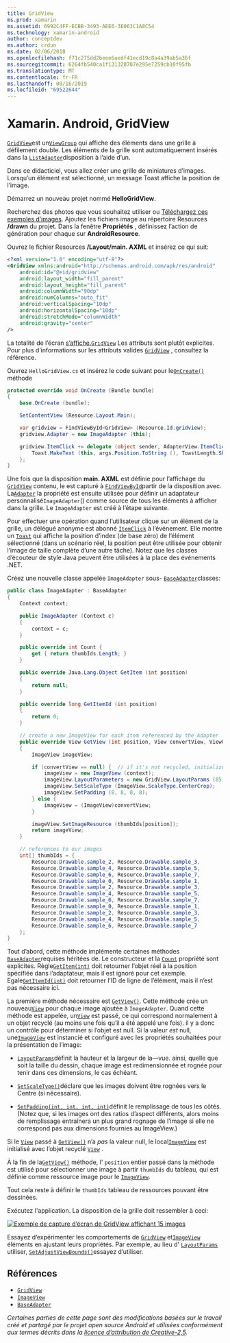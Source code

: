 ```yaml
---
title: GridView
ms.prod: xamarin
ms.assetid: 6992C4FF-ECBB-3493-AEE6-3E063C1A8C54
ms.technology: xamarin-android
author: conceptdev
ms.author: crdun
ms.date: 02/06/2018
ms.openlocfilehash: f71c275dd2beee6aedf41ecd19c8a4a39ab5a36f
ms.sourcegitcommit: 6264fb540ca1f131328707e295e7259cb10f95fb
ms.translationtype: MT
ms.contentlocale: fr-FR
ms.lasthandoff: 08/16/2019
ms.locfileid: "69522644"
---
```

# <a name="xamarinandroid-gridview"></a>Xamarin. Android, GridView

[`GridView`](xref:Android.Widget.GridView)est un[`ViewGroup`](xref:Android.Views.ViewGroup)
qui affiche des éléments dans une grille à défilement double. Les éléments de la grille sont automatiquement insérés dans la [`ListAdapter`](xref:Android.App.ListActivity.ListAdapter)disposition à l’aide d’un.

Dans ce didacticiel, vous allez créer une grille de miniatures d’images. Lorsqu’un élément est sélectionné, un message Toast affiche la position de l’image.

Démarrez un nouveau projet nommé **HelloGridView**.

Recherchez des photos que vous souhaitez utiliser ou [Téléchargez ces exemples d’images](https://developer.android.com/shareables/sample_images.zip). Ajoutez les fichiers image au répertoire Resources **/drawn** du projet. Dans la fenêtre **Propriétés** , définissez l’action de génération pour chaque sur **AndroidResource**.

Ouvrez le fichier Resources **/Layout/main. AXML** et insérez ce qui suit:

```xml
<?xml version="1.0" encoding="utf-8"?>
<GridView xmlns:android="http://schemas.android.com/apk/res/android"
    android:id="@+id/gridview"
    android:layout_width="fill_parent"
    android:layout_height="fill_parent"
    android:columnWidth="90dp"
    android:numColumns="auto_fit"
    android:verticalSpacing="10dp"
    android:horizontalSpacing="10dp"
    android:stretchMode="columnWidth"
    android:gravity="center"
/>
```

La totalité de l’écran [s’affiche.`GridView`](xref:Android.Widget.GridView) Les attributs sont plutôt explicites. Pour plus d’informations sur les attributs valides [`GridView`](xref:Android.Widget.GridView) , consultez la référence.

Ouvrez `HelloGridView.cs` et insérez le code suivant pour le[`OnCreate()`](xref:Android.App.Activity.OnCreate*)
méthode

```csharp
protected override void OnCreate (Bundle bundle)
{
    base.OnCreate (bundle);

    SetContentView (Resource.Layout.Main);

    var gridview = FindViewById<GridView> (Resource.Id.gridview);
    gridview.Adapter = new ImageAdapter (this);

    gridview.ItemClick += delegate (object sender, AdapterView.ItemClickEventArgs args) {
        Toast.MakeText (this, args.Position.ToString (), ToastLength.Short).Show ();
    };
}
```

Une fois que la disposition **main. AXML** est définie pour l’affichage du [`GridView`](xref:Android.Widget.GridView) contenu, le est capturé à [`FindViewById`](xref:Android.App.Activity.FindViewById*)partir de la disposition avec. La[`Adapter`](xref:Android.Widget.AdapterView.RawAdapter)
la propriété est ensuite utilisée pour définir un adaptateur personnalisé`ImageAdapter`() comme source de tous les éléments à afficher dans la grille. Le `ImageAdapter` est créé à l’étape suivante.

Pour effectuer une opération quand l’utilisateur clique sur un élément de la grille, un délégué anonyme est abonné [`ItemClick`](xref:Android.Widget.AdapterView.ItemClick) à l’événement.
Elle montre un [`Toast`](xref:Android.Widget.Toast) qui affiche la position d’index (de base zéro) de l’élément sélectionné (dans un scénario réel, la position peut être utilisée pour obtenir l’image de taille complète d’une autre tâche). Notez que les classes d’écouteur de style Java peuvent être utilisées à la place des événements .NET.

Créez une nouvelle classe appelée `ImageAdapter` sous- [`BaseAdapter`](xref:Android.Widget.BaseAdapter)classes:

```csharp
public class ImageAdapter : BaseAdapter
{
    Context context;

    public ImageAdapter (Context c)
    {
        context = c;
    }

    public override int Count {
        get { return thumbIds.Length; }
    }

    public override Java.Lang.Object GetItem (int position)
    {
        return null;
    }

    public override long GetItemId (int position)
    {
        return 0;
    }

    // create a new ImageView for each item referenced by the Adapter
    public override View GetView (int position, View convertView, ViewGroup parent)
    {
        ImageView imageView;

        if (convertView == null) {  // if it's not recycled, initialize some attributes
            imageView = new ImageView (context);
            imageView.LayoutParameters = new GridView.LayoutParams (85, 85);
            imageView.SetScaleType (ImageView.ScaleType.CenterCrop);
            imageView.SetPadding (8, 8, 8, 8);
        } else {
            imageView = (ImageView)convertView;
        }

        imageView.SetImageResource (thumbIds[position]);
        return imageView;
    }

    // references to our images
    int[] thumbIds = {
        Resource.Drawable.sample_2, Resource.Drawable.sample_3,
        Resource.Drawable.sample_4, Resource.Drawable.sample_5,
        Resource.Drawable.sample_6, Resource.Drawable.sample_7,
        Resource.Drawable.sample_0, Resource.Drawable.sample_1,
        Resource.Drawable.sample_2, Resource.Drawable.sample_3,
        Resource.Drawable.sample_4, Resource.Drawable.sample_5,
        Resource.Drawable.sample_6, Resource.Drawable.sample_7,
        Resource.Drawable.sample_0, Resource.Drawable.sample_1,
        Resource.Drawable.sample_2, Resource.Drawable.sample_3,
        Resource.Drawable.sample_4, Resource.Drawable.sample_5,
        Resource.Drawable.sample_6, Resource.Drawable.sample_7
    };
}
```

Tout d’abord, cette méthode implémente certaines méthodes [`BaseAdapter`](xref:Android.Widget.BaseAdapter)requises héritées de. Le constructeur et la [`Count`](xref:Android.Widget.BaseAdapter.Count) propriété sont explicites. Règle[`GetItem(int)`](xref:Android.Widget.BaseAdapter.GetItem*)
doit retourner l’objet réel à la position spécifiée dans l’adaptateur, mais il est ignoré pour cet exemple. Egale[`GetItemId(int)`](xref:Android.Widget.BaseAdapter.GetItemId*)
doit retourner l’ID de ligne de l’élément, mais il n’est pas nécessaire ici.

La première méthode nécessaire est [`GetView()`](xref:Android.Widget.BaseAdapter.GetView*).
Cette méthode crée un nouveau[`View`](xref:Android.Views.View)
pour chaque image ajoutée à `ImageAdapter`. Quand cette méthode est appelée, un[`View`](xref:Android.Views.View)
est passé, ce qui correspond normalement à un objet recyclé (au moins une fois qu’il a été appelé une fois). il y a donc un contrôle pour déterminer si l’objet est null. Si la valeur *est* null, une[`ImageView`](xref:Android.Widget.ImageView)
est instancié et configuré avec les propriétés souhaitées pour la présentation de l’image:

- [`LayoutParams`](xref:Android.Views.View.LayoutParameters)définit la hauteur et la largeur de la&mdash;vue. ainsi, quelle que soit la taille du dessin, chaque image est redimensionnée et rognée pour tenir dans ces dimensions, le cas échéant.

- [`SetScaleType()`](xref:Android.Widget.ImageView.SetScaleType*)déclare que les images doivent être rognées vers le Centre (si nécessaire).

- [`SetPadding(int, int, int, int)`](xref:Android.Views.View.SetPadding*)définit le remplissage de tous les côtés. (Notez que, si les images ont des ratios d’aspect différents, alors moins de remplissage entraînera un plus grand rognage de l’image si elle ne correspond pas aux dimensions fournies au ImageView.)

Si le [`View`](xref:Android.Views.View) passé à [`GetView()`](xref:Android.Widget.BaseAdapter.GetView*) n’a *pas* la valeur null, le local[`ImageView`](xref:Android.Widget.ImageView)
est initialisé avec l’objet recyclé [`View`](xref:Android.Views.View) .

À la fin de la[`GetView()`](xref:Android.Widget.BaseAdapter.GetView*)
méthode, l' `position` entier passé dans la méthode est utilisé pour sélectionner une image à partir `thumbIds` du tableau, qui est définie comme ressource image pour le [`ImageView`](xref:Android.Widget.ImageView).

Tout cela reste à définir le `thumbIds` tableau de ressources pouvant être dessinées.

Exécutez l'application. La disposition de la grille doit ressembler à ceci:

[![Exemple de capture d’écran de GridView affichant 15 images](grid-view-images/helloviews4.png)](grid-view-images/helloviews4.png#lightbox)

Essayez d’expérimenter les comportements de [`GridView`](xref:Android.Widget.GridView) et[`ImageView`](xref:Android.Widget.ImageView)
éléments en ajustant leurs propriétés. Par exemple, au lieu d' [`LayoutParams`](xref:Android.Views.View.LayoutParameters) utiliser, [`SetAdjustViewBounds()`](xref:Android.Widget.ImageView.SetAdjustViewBounds*)essayez d’utiliser.

## <a name="references"></a>Références

- [`GridView`](xref:Android.Widget.GridView)
- [`ImageView`](xref:Android.Widget.ImageView)
- [`BaseAdapter`](xref:Android.Widget.BaseAdapter)

_Certaines parties de cette page sont des modifications basées sur le travail créé et partagé par le projet open source Android et utilisées conformément aux termes décrits dans la [licence d’attribution de Creative-2,5](http://creativecommons.org/licenses/by/2.5/)._
